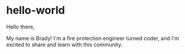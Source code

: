 # hello-world
Hello there,

My name is Brady! I'm a fire protection engineer turned coder, and I'm excited to share and learn with this community.

